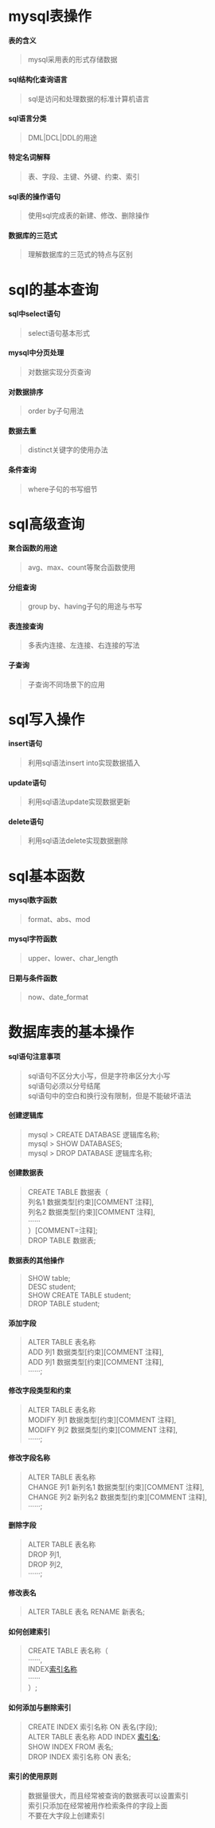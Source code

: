 # mysql表操作

#### 表的含义
> mysql采用表的形式存储数据
#### sql结构化查询语言
> sql是访问和处理数据的标准计算机语言
#### sql语言分类
> DML|DCL|DDL的用途
#### 特定名词解释
> 表、字段、主键、外键、约束、索引
#### sql表的操作语句
> 使用sql完成表的新建、修改、删除操作
#### 数据库的三范式
> 理解数据库的三范式的特点与区别

# sql的基本查询

#### sql中select语句
> select语句基本形式
#### mysql中分页处理
> 对数据实现分页查询
#### 对数据排序
> order by子句用法
#### 数据去重
> distinct关键字的使用办法
#### 条件查询
> where子句的书写细节

# sql高级查询

#### 聚合函数的用途
> avg、max、count等聚合函数使用
#### 分组查询
> group by、having子句的用途与书写
#### 表连接查询
> 多表内连接、左连接、右连接的写法
#### 子查询
> 子查询不同场景下的应用

# sql写入操作

#### insert语句
> 利用sql语法insert into实现数据插入
#### update语句
> 利用sql语法update实现数据更新
#### delete语句
> 利用sql语法delete实现数据删除

# sql基本函数

#### mysql数字函数
> format、abs、mod
#### mysql字符函数
> upper、lower、char_length
#### 日期与条件函数
> now、date_format

# 数据库表的基本操作

#### sql语句注意事项
> sql语句不区分大小写，但是字符串区分大小写  
> sql语句必须以分号结尾  
> sql语句中的空白和换行没有限制，但是不能破坏语法  
#### 创建逻辑库
> mysql > CREATE DATABASE 逻辑库名称;  
> mysql > SHOW DATABASES;  
> mysql > DROP DATABASE 逻辑库名称;  
#### 创建数据表
> CREATE TABLE 数据表（  
>   列名1 数据类型[约束][COMMENT 注释],  
>   列名2 数据类型[约束][COMMENT 注释],  
>   ······  
> ）[COMMENT=注释];  
> DROP TABLE 数据表;  
#### 数据表的其他操作
> SHOW table;  
> DESC student;  
> SHOW CREATE TABLE student;  
> DROP TABLE student;  
#### 添加字段
> ALTER TABLE 表名称  
> ADD 列1 数据类型[约束][COMMENT 注释],  
> ADD 列1 数据类型[约束][COMMENT 注释],  
> ······;  
#### 修改字段类型和约束
> ALTER TABLE 表名称  
> MODIFY 列1 数据类型[约束][COMMENT 注释],  
> MODIFY 列2 数据类型[约束][COMMENT 注释],  
> ······;  
#### 修改字段名称
> ALTER TABLE 表名称  
> CHANGE 列1 新列名1 数据类型[约束][COMMENT 注释],  
> CHANGE 列2 新列名2 数据类型[约束][COMMENT 注释],  
> ······;  
#### 删除字段
> ALTER TABLE 表名称  
> DROP 列1,  
> DROP 列2,  
> ······;  
#### 修改表名
> ALTER TABLE 表名 RENAME 新表名;  
#### 如何创建索引
> CREATE TABLE 表名称（  
>   ······,  
>   INDEX[索引名称](字段)  
>   ······  
> ）;  
#### 如何添加与删除索引
> CREATE INDEX 索引名称 ON 表名(字段);  
> ALTER TABLE 表名称 ADD INDEX [索引名](字段);  
> SHOW INDEX FROM 表名;  
> DROP INDEX 索引名称 ON 表名;  
#### 索引的使用原则
> 数据量很大，而且经常被查询的数据表可以设置索引  
> 索引只添加在经常被用作检索条件的字段上面  
> 不要在大字段上创建索引  
